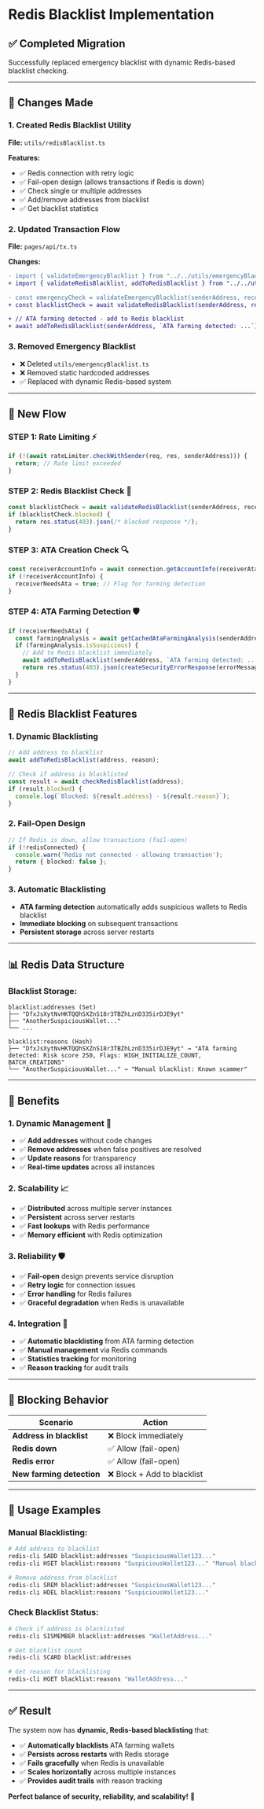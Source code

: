 # Redis Blacklist Implementation

## ✅ Completed Migration

Successfully replaced emergency blacklist with dynamic Redis-based blacklist checking.

---

## 🔄 Changes Made

### **1. Created Redis Blacklist Utility**
**File:** `utils/redisBlacklist.ts`

**Features:**
- ✅ Redis connection with retry logic
- ✅ Fail-open design (allows transactions if Redis is down)
- ✅ Check single or multiple addresses
- ✅ Add/remove addresses from blacklist
- ✅ Get blacklist statistics

### **2. Updated Transaction Flow**
**File:** `pages/api/tx.ts`

**Changes:**
```diff
- import { validateEmergencyBlacklist } from "../../utils/emergencyBlacklist";
+ import { validateRedisBlacklist, addToRedisBlacklist } from "../../utils/redisBlacklist";

- const emergencyCheck = validateEmergencyBlacklist(senderAddress, receiverAddress);
+ const blacklistCheck = await validateRedisBlacklist(senderAddress, receiverAddress);

+ // ATA farming detected - add to Redis blacklist
+ await addToRedisBlacklist(senderAddress, `ATA farming detected: ...`);
```

### **3. Removed Emergency Blacklist**
- ❌ Deleted `utils/emergencyBlacklist.ts`
- ❌ Removed static hardcoded addresses
- ✅ Replaced with dynamic Redis-based system

---

## 🚀 New Flow

### **STEP 1: Rate Limiting** ⚡
```typescript
if (!(await rateLimiter.checkWithSender(req, res, senderAddress))) {
  return; // Rate limit exceeded
}
```

### **STEP 2: Redis Blacklist Check** 🚫
```typescript
const blacklistCheck = await validateRedisBlacklist(senderAddress, receiverAddress);
if (blacklistCheck.blocked) {
  return res.status(403).json(/* blocked response */);
}
```

### **STEP 3: ATA Creation Check** 🔍
```typescript
const receiverAccountInfo = await connection.getAccountInfo(receiverAta);
if (!receiverAccountInfo) {
  receiverNeedsAta = true; // Flag for farming detection
}
```

### **STEP 4: ATA Farming Detection** 🛡️
```typescript
if (receiverNeedsAta) {
  const farmingAnalysis = await getCachedAtaFarmingAnalysis(senderAddress);
  if (farmingAnalysis.isSuspicious) {
    // Add to Redis blacklist immediately
    await addToRedisBlacklist(senderAddress, `ATA farming detected: ...`);
    return res.status(403).json(createSecurityErrorResponse(errorMessage));
  }
}
```

---

## 🔧 Redis Blacklist Features

### **1. Dynamic Blacklisting**
```typescript
// Add address to blacklist
await addToRedisBlacklist(address, reason);

// Check if address is blacklisted
const result = await checkRedisBlacklist(address);
if (result.blocked) {
  console.log(`Blocked: ${result.address} - ${result.reason}`);
}
```

### **2. Fail-Open Design**
```typescript
// If Redis is down, allow transactions (fail-open)
if (!redisConnected) {
  console.warn('Redis not connected - allowing transaction');
  return { blocked: false };
}
```

### **3. Automatic Blacklisting**
- **ATA farming detection** automatically adds suspicious wallets to Redis blacklist
- **Immediate blocking** on subsequent transactions
- **Persistent storage** across server restarts

---

## 📊 Redis Data Structure

### **Blacklist Storage:**
```
blacklist:addresses (Set)
├── "DfxJsXytNvHKTQQhSXZnS18r3TBZhLznD335irDJE9yt"
├── "AnotherSuspiciousWallet..."
└── ...

blacklist:reasons (Hash)
├── "DfxJsXytNvHKTQQhSXZnS18r3TBZhLznD335irDJE9yt" → "ATA farming detected: Risk score 250, Flags: HIGH_INITIALIZE_COUNT, BATCH_CREATIONS"
└── "AnotherSuspiciousWallet..." → "Manual blacklist: Known scammer"
```

---

## 🎯 Benefits

### **1. Dynamic Management** 🔄
- ✅ **Add addresses** without code changes
- ✅ **Remove addresses** when false positives are resolved
- ✅ **Update reasons** for transparency
- ✅ **Real-time updates** across all instances

### **2. Scalability** 📈
- ✅ **Distributed** across multiple server instances
- ✅ **Persistent** across server restarts
- ✅ **Fast lookups** with Redis performance
- ✅ **Memory efficient** with Redis optimization

### **3. Reliability** 🛡️
- ✅ **Fail-open** design prevents service disruption
- ✅ **Retry logic** for connection issues
- ✅ **Error handling** for Redis failures
- ✅ **Graceful degradation** when Redis is unavailable

### **4. Integration** 🔗
- ✅ **Automatic blacklisting** from ATA farming detection
- ✅ **Manual management** via Redis commands
- ✅ **Statistics tracking** for monitoring
- ✅ **Reason tracking** for audit trails

---

## 🚨 Blocking Behavior

| Scenario | Action |
|----------|--------|
| **Address in blacklist** | ❌ Block immediately |
| **Redis down** | ✅ Allow (fail-open) |
| **Redis error** | ✅ Allow (fail-open) |
| **New farming detection** | ❌ Block + Add to blacklist |

---

## 📝 Usage Examples

### **Manual Blacklisting:**
```bash
# Add address to blacklist
redis-cli SADD blacklist:addresses "SuspiciousWallet123..."
redis-cli HSET blacklist:reasons "SuspiciousWallet123..." "Manual blacklist: Known scammer"

# Remove address from blacklist
redis-cli SREM blacklist:addresses "SuspiciousWallet123..."
redis-cli HDEL blacklist:reasons "SuspiciousWallet123..."
```

### **Check Blacklist Status:**
```bash
# Check if address is blacklisted
redis-cli SISMEMBER blacklist:addresses "WalletAddress..."

# Get blacklist count
redis-cli SCARD blacklist:addresses

# Get reason for blacklisting
redis-cli HGET blacklist:reasons "WalletAddress..."
```

---

## ✅ Result

The system now has **dynamic, Redis-based blacklisting** that:

- ✅ **Automatically blacklists** ATA farming wallets
- ✅ **Persists across restarts** with Redis storage
- ✅ **Fails gracefully** when Redis is unavailable
- ✅ **Scales horizontally** across multiple instances
- ✅ **Provides audit trails** with reason tracking

**Perfect balance of security, reliability, and scalability!** 🎯
